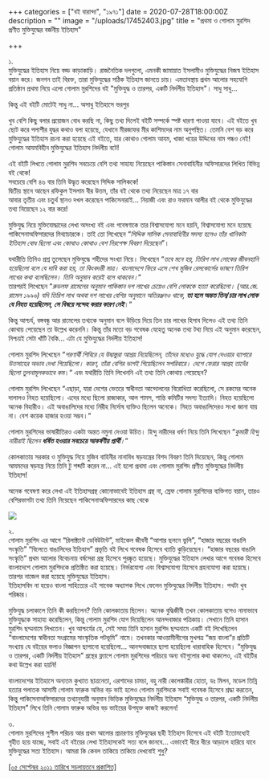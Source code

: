 +++
categories = ["বই বারান্দা", "১৯৭১"]
date = 2020-07-28T18:00:00Z
description = ""
image = "/uploads/17452403.jpg"
title = "প্রথমা ও গোলাম মুরশিদ প্রণীত মুক্তিযুদ্ধের বর্জনীয় ইতিহাস"

+++

১.  
মুক্তিযুদ্ধের ইতিহাস নিয়ে বড্ড কাড়াকাড়ি। রাজনৈতিক দলগুলো, এমনকী জামায়াত ইসলামীও মুক্তিযুদ্ধের নিজস্ব ইতিহাস বয়ান করে। জনগন তাই বিরক্ত, তারা মুক্তিযুদ্ধের সঠিক ইতিহাস জানতে চায়। এমতাবস্থায় প্রথম আলোর সহযোগি প্রতিষ্ঠান প্রথমা নিয়ে এলো গোলাম মুরশিদের বই "মুক্তিযুদ্ধ ও তারপর, একটি নির্দলীয় ইতিহাস"। সাধু সাধু...

কিন্তু এই বইটি মোটেই সাধু না... অসাধু ইতিহাসে ভরপুর

খুব বেশি কিছু বলার প্রয়োজন বোধ করছি না, কিছু তথ্য দিলেই বইটি সম্পর্কে স্পষ্ট ধারণা পাওয়া যাবে। এই বইতে খুব ছোট করে পলাশীর যুদ্ধর কথাও বলা হয়েছে, যেখানে মীরজাফর মীর কাশিমদের নাম অনুপস্থিত। তেমনি বেশ বড় করে মুক্তিযুদ্ধের ইতিহাস রচনা করা হয়েছে এই বইতে, যার কোথাও গোলাম আযম, খাজা খয়ের উদ্দিনের নাম গন্ধও নেই! গোলাম আযমবিহীন মুক্তিযুদ্ধের ইতিহাস নির্দলীয় বটে!

এই বইটি লিখতে গোলাম মুরশিদ সবচেয়ে বেশি তথ্য সাহায্য নিয়েছেন পাকিস্তান সেনাবাহিনীর অফিসারদের লিখিত বিভিন্ন বই থেকে!  
সবচেয়ে বেশি ৪৬ বার তিনি উদ্ধৃত করেছেন সিদ্দিক সালিককে!  
দ্বিতীয় স্থানে আছেন রফিকুল ইসলাম বীর উত্তম, তাঁর বই থেকে তথ্য নিয়েছেন মাত্র ১৭ বার  
আবার তৃতীয় এবং চতুর্থ স্থানও দখল করেছেন পাকিসেনারাই... নিয়াজী এবং রাও ফরমান আলীর বই থেকে মুক্তিযুদ্ধের তথ্য নিয়েছেন ১২ বার করে!

মুক্তিযুদ্ধ নিয়ে মুক্তিযোদ্ধাদের লেখা অসংখ্য বই এবং গবেষণাকে তার বিশ্বাসযোগ্য মনে হয়নি, বিশ্বাসযোগ্য মনে হয়েছে পাকিসেনাঅফিসারদের মিথ্যাচারকে। তাই তো লিখেছেন “_সিদ্দিক সালিক সেনাবাহিনীর সদস্য হলেও তাঁর খানিকটা ইতিহাস বোধ ছিলো এবং কোথাও কোথাও বেশ নিরপেক্ষ বিবরণ দিয়েছেন_”।

যথারীতি তিনিও প্রশ্ন তুলেছেন মুক্তিযুদ্ধে শহীদের সংখ্যা নিয়ে। লিখেছেন “_তবে মনে হয়, তিরিশ লাখ লোকের জীবনহানি হয়েছিলো বলে যে দাবি করা হয়, তা কিংবদন্তী মাত্র। বাংলাদেশে ফিরে এসে শেখ মুজিব রেসকোর্সের ভাষণে তিরিশ লাখের কথা বলেছিলেন। তিনি অনুমান করেই বলে থাকবেন।_“  
তারপরই লিখেছেন “_রুডলফ রামেলের অনুমান পাকিস্তান দশ লাখের চেয়েও বেশি লোককে হত্যা করেছিলো। (আর.জে. রামেল ১৯৯৬) যদি তিরিশ লাখ অথবা দশ লাখের বেশির অনুমানে অতিরঞ্জনও থাকে, **তা হলে অন্তত তিন/চার লাখ লোক যে নিহত হয়েছিলেন, সে বিষয়ে সন্দেহ করার কারণ নেই**_।“

কিন্তু আশ্চর্য, বঙ্গবন্ধু আর রামেলের তথ্যকে অনুমান বলে উড়িয়ে দিয়ে তিন চার লাখের হিসাব দিলেও এই তথ্য তিনি কোথায় পেয়েছেন তা উল্লেখ করেননি। কিন্তু তাঁর মতো বড় গবেষক যেহেতু অনেক তথ্য টথ্য নিয়ে এই অনুমান করেছেন, নিশ্চয়ই সেটা খাঁটি বৈকি... এটা যে মুক্তিযুদ্ধের নির্দলীয় ইতিহাস!

গোলাম মুরশিদ লিখেছেন “_শরণার্থী শিবিরে যে উদ্বাস্তুরা আশ্রয় নিয়েছিলেন, তাঁদের মধ্যেও যুদ্ধে যোগ দেওয়ার ব্যাপারে উতসাহের অভাব দেখা গিয়েছিলো। কারণ, তাঁরা বেশির ভাগই গিয়েছিলেন সপরিবারে। দেশে ফেরার আগ্রহ তাদেঁর ছিলো তুলনামূলকভাবে কম_।“ এবং যথারীতি তিনি লিখেননি এই তথ্য তিনি কোথায় পেয়েছেন?

গোলাম মুরশিদ লিখেছেন “এছাড়া, যারা দেশের ভেতরে স্বাধীনতা আন্দোলনের বিরোধিতা করেছিলো, সে রকমের অনেক দালালও নিহত হয়েছিলো। এদের মধ্যে ছিলো রাজাকার, আল শামস, শান্তি কমিটির সদস্য ইত্যাদি। নিহত হয়েছিলো অনেক বিহারীও। এই অবাঙালিদের মধ্যে নিরীহ নির্দোষ ব্যক্তিও ছিলেন অনেকে। নিহত অবাঙালিদেরও সংখা জানা যায় না। বেশ কয়েক হাজার হওয়া সম্ভব।“

গোলাম মুরশিদের ভাষারীতিরও একটা অন্তত নমুনা দেওয়া উচিত। হিন্দু নারীদের ধর্ষণ নিয়ে তিনি লিখেছেন “_কুমারী হিন্দু নারীরাই ছিলেন **ধর্ষিত হওয়ার সবচেয়ে আকর্ষণীয় প্রার্থী**।_“

কোলকাতায় সরকার ও মুক্তিযুদ্ধ নিয়ে মুজিব বাহিনীর নানাবিধ ষড়যন্ত্রের বিশদ বিবরণ তিনি দিয়েছেন, কিন্তু গোলাম আযমদের ষড়যন্ত্র নিয়ে তিনি টু শব্দটি করেন না... এই হলো প্রথমা এবং গোলাম মুরশিদ প্রণীত মুক্তিযুদ্ধের নির্দলীয় ইতিহাস!

অনেক গবেষণা করে লেখা এই ইতিহাসগ্রন্থ কোনোভাবেই ইতিহাস গ্রন্থ না, স্রেফ গোলাম মুরশিদের ব্যক্তিগত বয়ান, তারও বেশিরভাগটা তথ্য তিনি নিয়েছেন পাকিসেনাঅফিসারদের কাছ থেকে

![](/uploads/593487.jpg)

২.  
গোলাম মুরশিদ এর আগে “রিলাক্ট্যান্ট ডেবিউটান্ট”, মাইকেল জীবনী “আশার ছলনে ভুলি”, “হাজার বছরের বাঙালি সংস্কৃতি” “বিলেতে বাঙালিদের ইতিহাস” প্রভৃতি বই লিখে গবেষক হিসেবে খ্যাতি কুড়িয়েছেন। “হাজার বছরের বাঙালি সংস্কৃতি” প্রথম আলোর বিবেচনায় বর্ষসেরা গ্রন্থ হিসেবে পুরষ্কৃত হয়েছে। মুক্তিযুদ্ধের ইতিহাস লেখার আগে গবেষক হিসেবে বাংলাদেশে গোলাম মুরশিদকে প্রতিষ্ঠিত করা হয়েছে। নির্ভরযোগ্য এবং বিশ্বাসযোগ্য হিসেবে গ্রহনযোগ্য করা হয়েছে। তারপর নাজেল করা হয়েছে মুক্তিযুদ্ধের ইতিহাস।  
ইতিহাসবিদ না হয়েও বাংলা সাহিত্যের এই সাবেক অধ্যাপক লিখে ফেলেন মুক্তিযুদ্ধের নির্দলীয় ইতিহাস। পথটা খুব পরিষ্কার।

মুক্তিযুদ্ধ চলাকালে তিনি কী করছিলেন? তিনি কোলকাতায় ছিলেন। অনেক বুদ্ধিজীবী তখন কোলকাতায় বসেও নানাভাবে মুক্তিযুদ্ধকে সাহায্য করেছিলেন, কিন্তু গোলাম মুরশিদ যোগ দিয়েছিলেন আনন্দবাজার পত্রিকায়। সেখানে তিনি হাসান মুরশিদ ছদ্মনামে লিখতেন। খুব আশ্চর্যের যে, সেই সময় তিনি হাসান মুরশিদ ছদ্মনামে একটি বই লিখেছিলেন “বাংলাদেশের স্বাধীনতা সংগ্রামের সাংস্কৃতিক পটভূমি” নামে। তখনকার আওয়ামীলীগের মুখপত্র “জয় বাংলা”র প্রতিটি সংখ্যায় যে বইয়ের ফলাও বিজ্ঞাপন ছাপানো হয়েছিলো... আনন্দবাজারে ছাপা হয়েছিলো ধারাবাহিক হিসেবে। “মুক্তিযুদ্ধ ও তারপর, একটি নির্দলীয় ইতিহাস” গ্রন্থের ফ্ল্যাপে গোলাম মুরশিদের পরিচয়ে অন্য বইগুলোর কথা থাকলেও, এই বইটির কথা উল্লেখ করা হয়নি!

বাংলাদেশের ইতিহাসে অন্যতম কুখ্যাত ছাত্রনেতা, এরশাদের চামচা, বহু নারী কেলেঙ্কারীর হোতা, ডঃ মিলন, মডেল তিন্নি হত্যার পলাতক আসামী গোলাম ফারুক অভির বড় ভাই হলেও গোলাম মুরশিদকে সবাই গবেষক হিসেবে শ্রদ্ধা করতেন, কিন্তু পাকিসেনাঅফিসারদের তথ্যানুযায়ী অনুমান ভিত্তিক মুক্তিযুদ্ধের নির্দলীয় ইতিহাস “মুক্তিযুদ্ধ ও তারপর, একটি নির্দলীয় ইতিহাস” লিখে তিনি গোলাম ফারুক অভির বড় ভাইয়ের উপযুক্ত কাজই করলেন!

৩.  
গোলাম মুরশিদের সুশীল পরিচয় আর প্রথম আলোর প্রচারণায় মুক্তিযুদ্ধের ছহী ইতিহাস হিসেবে এই বইটি ইতোমধ্যেই গৃহীত হয়ে যাচ্ছে, সবাই এই বইয়ের লেখা ইতিহাসকেই সত্য বলে জানবে... এভাবেই ধীরে ধীরে আড়ালে হারিয়ে যাবে মুক্তিযুদ্ধের সত্য ইতিহাস। আমরা কি কেবল তাকিয়ে তাকিয়ে দেখবোই শুধু?

[\[০৫ সেপ্টেম্বর ২০১১ তারিখে সচলায়তনে প্রকাশিত\]](http://www.sachalayatan.com/node/40943)